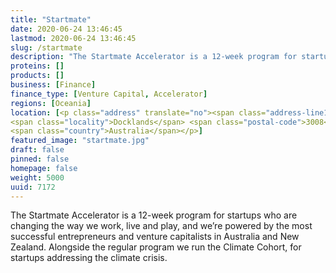 ```yaml
---
title: "Startmate"
date: 2020-06-24 13:46:45
lastmod: 2020-06-24 13:46:45
slug: /startmate
description: "The Startmate Accelerator is a 12-week program for startups who are changing the way we work, live and play, and we’re powered by the most successful entrepreneurs and venture capitalists in Australia and New Zealand. Alongside the regular program we run the Climate Cohort, for startups addressing the climate crisis."
proteins: []
products: []
business: [Finance]
finance_type: [Venture Capital, Accelerator]
regions: [Oceania]
location: [<p class="address" translate="no"><span class="address-line1">Collins Street</span><br>
<span class="locality">Docklands</span> <span class="postal-code">3008</span><br>
<span class="country">Australia</span></p>]
featured_image: "startmate.jpg"
draft: false
pinned: false
homepage: false
weight: 5000
uuid: 7172
---
```

<p>The Startmate Accelerator is a 12-week program for startups who are changing the way we work, live and play, and we’re powered by the most successful entrepreneurs and venture capitalists in Australia and New Zealand. Alongside the regular program we run the Climate Cohort, for startups addressing the climate crisis.</p>
